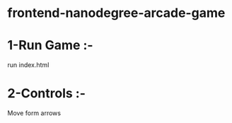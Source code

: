 frontend-nanodegree-arcade-game
===============================

1-Run Game :-
============
  run index.html

2-Controls :-
=============
  Move form arrows
